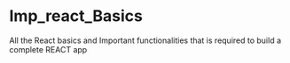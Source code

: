 # Imp_react_Basics
All the React basics and Important functionalities that is required to build a complete  REACT app
